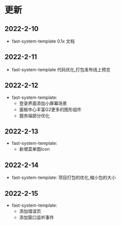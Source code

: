 # 更新

## 2022-2-10

- fast-system-template 0.1x 文档

## 2022-2-11

- fast-system-template 代码优化,打包发布线上预览

## 2022-2-12

- fast-system-template:
    - 登录界面添加小屏幕场景
    - 面板中心丰富G2更多的图形组件
    - 服务端部分优化

## 2022-2-13

- fast-system-template:
    - 新增菜单图icon

## 2022-2-14

- fast-system-template: 项目打包的优化,缩小包的大小

## 2022-2-15

- fast-system-template:
    - 添加错误页
    - 添加窗口监听事件